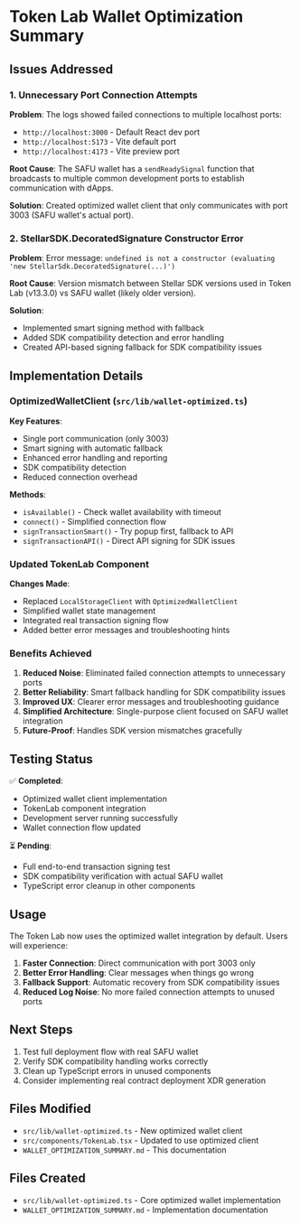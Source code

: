 # Token Lab Wallet Optimization Summary

## Issues Addressed

### 1. Unnecessary Port Connection Attempts
**Problem**: The logs showed failed connections to multiple localhost ports:
- `http://localhost:3000` - Default React dev port  
- `http://localhost:5173` - Vite default port
- `http://localhost:4173` - Vite preview port

**Root Cause**: The SAFU wallet has a `sendReadySignal` function that broadcasts to multiple common development ports to establish communication with dApps.

**Solution**: Created optimized wallet client that only communicates with port 3003 (SAFU wallet's actual port).

### 2. StellarSDK.DecoratedSignature Constructor Error
**Problem**: Error message: `undefined is not a constructor (evaluating 'new StellarSdk.DecoratedSignature(...)')`

**Root Cause**: Version mismatch between Stellar SDK versions used in Token Lab (v13.3.0) vs SAFU wallet (likely older version).

**Solution**: 
- Implemented smart signing method with fallback
- Added SDK compatibility detection and error handling
- Created API-based signing fallback for SDK compatibility issues

## Implementation Details

### OptimizedWalletClient (`src/lib/wallet-optimized.ts`)

**Key Features**:
- Single port communication (only 3003)
- Smart signing with automatic fallback
- Enhanced error handling and reporting
- SDK compatibility detection
- Reduced connection overhead

**Methods**:
- `isAvailable()` - Check wallet availability with timeout
- `connect()` - Simplified connection flow
- `signTransactionSmart()` - Try popup first, fallback to API
- `signTransactionAPI()` - Direct API signing for SDK issues

### Updated TokenLab Component

**Changes Made**:
- Replaced `LocalStorageClient` with `OptimizedWalletClient`
- Simplified wallet state management
- Integrated real transaction signing flow
- Added better error messages and troubleshooting hints

### Benefits Achieved

1. **Reduced Noise**: Eliminated failed connection attempts to unnecessary ports
2. **Better Reliability**: Smart fallback handling for SDK compatibility issues  
3. **Improved UX**: Clearer error messages and troubleshooting guidance
4. **Simplified Architecture**: Single-purpose client focused on SAFU wallet integration
5. **Future-Proof**: Handles SDK version mismatches gracefully

## Testing Status

✅ **Completed**:
- Optimized wallet client implementation
- TokenLab component integration
- Development server running successfully
- Wallet connection flow updated

⏳ **Pending**:
- Full end-to-end transaction signing test
- SDK compatibility verification with actual SAFU wallet
- TypeScript error cleanup in other components

## Usage

The Token Lab now uses the optimized wallet integration by default. Users will experience:

1. **Faster Connection**: Direct communication with port 3003 only
2. **Better Error Handling**: Clear messages when things go wrong
3. **Fallback Support**: Automatic recovery from SDK compatibility issues
4. **Reduced Log Noise**: No more failed connection attempts to unused ports

## Next Steps

1. Test full deployment flow with real SAFU wallet
2. Verify SDK compatibility handling works correctly
3. Clean up TypeScript errors in unused components
4. Consider implementing real contract deployment XDR generation

## Files Modified

- `src/lib/wallet-optimized.ts` - New optimized wallet client
- `src/components/TokenLab.tsx` - Updated to use optimized client
- `WALLET_OPTIMIZATION_SUMMARY.md` - This documentation

## Files Created

- `src/lib/wallet-optimized.ts` - Core optimized wallet implementation
- `WALLET_OPTIMIZATION_SUMMARY.md` - Implementation documentation